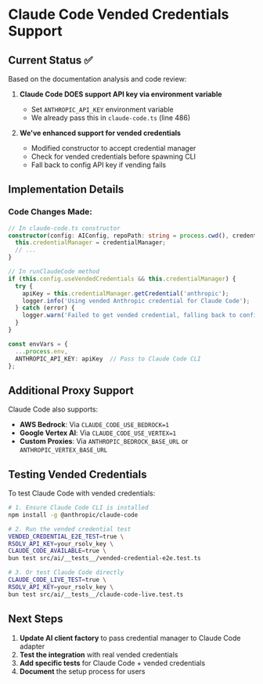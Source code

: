 # Claude Code Vended Credentials Support

## Current Status ✅

Based on the documentation analysis and code review:

1. **Claude Code DOES support API key via environment variable**
   - Set `ANTHROPIC_API_KEY` environment variable
   - We already pass this in `claude-code.ts` (line 486)

2. **We've enhanced support for vended credentials**
   - Modified constructor to accept credential manager
   - Check for vended credentials before spawning CLI
   - Fall back to config API key if vending fails

## Implementation Details

### Code Changes Made:
```typescript
// In claude-code.ts constructor
constructor(config: AIConfig, repoPath: string = process.cwd(), credentialManager?: any) {
  this.credentialManager = credentialManager;
  // ...
}

// In runClaudeCode method
if (this.config.useVendedCredentials && this.credentialManager) {
  try {
    apiKey = this.credentialManager.getCredential('anthropic');
    logger.info('Using vended Anthropic credential for Claude Code');
  } catch (error) {
    logger.warn('Failed to get vended credential, falling back to config API key', error);
  }
}

const envVars = {
  ...process.env,
  ANTHROPIC_API_KEY: apiKey  // Pass to Claude Code CLI
};
```

## Additional Proxy Support

Claude Code also supports:
- **AWS Bedrock**: Via `CLAUDE_CODE_USE_BEDROCK=1`
- **Google Vertex AI**: Via `CLAUDE_CODE_USE_VERTEX=1`
- **Custom Proxies**: Via `ANTHROPIC_BEDROCK_BASE_URL` or `ANTHROPIC_VERTEX_BASE_URL`

## Testing Vended Credentials

To test Claude Code with vended credentials:

```bash
# 1. Ensure Claude Code CLI is installed
npm install -g @anthropic/claude-code

# 2. Run the vended credential test
VENDED_CREDENTIAL_E2E_TEST=true \
RSOLV_API_KEY=your_rsolv_key \
CLAUDE_CODE_AVAILABLE=true \
bun test src/ai/__tests__/vended-credential-e2e.test.ts

# 3. Or test Claude Code directly
CLAUDE_CODE_LIVE_TEST=true \
RSOLV_API_KEY=your_rsolv_key \
bun test src/ai/__tests__/claude-code-live.test.ts
```

## Next Steps

1. **Update AI client factory** to pass credential manager to Claude Code adapter
2. **Test the integration** with real vended credentials
3. **Add specific tests** for Claude Code + vended credentials
4. **Document** the setup process for users